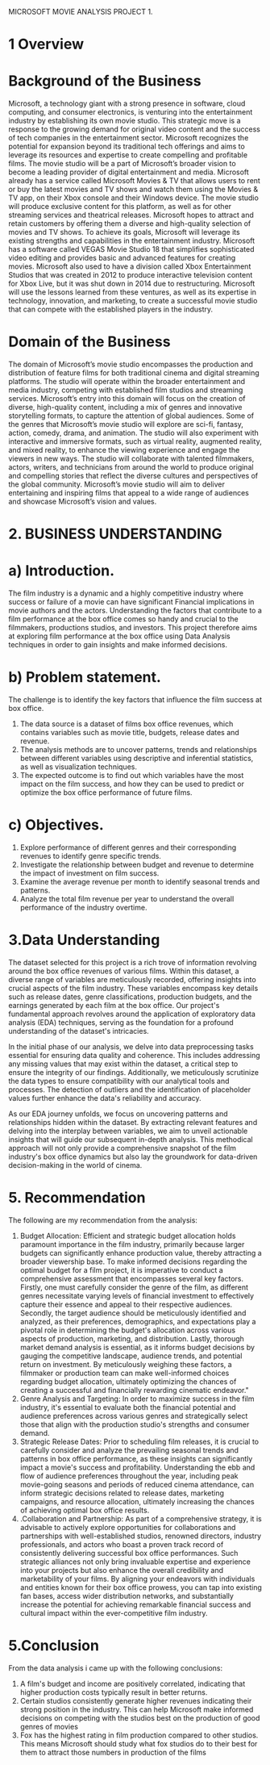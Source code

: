 MICROSOFT MOVIE ANALYSIS  PROJECT 1.

# 1 Overview
# Background of the Business
Microsoft, a technology giant with a strong presence in software, cloud computing, and consumer electronics, is venturing into the entertainment industry by establishing its own movie studio. This strategic move is a response to the growing demand for original video content and the success of tech companies in the entertainment sector. Microsoft recognizes the potential for expansion beyond its traditional tech offerings and aims to leverage its resources and expertise to create compelling and profitable films.
The movie studio will be a part of Microsoft’s broader vision to become a leading provider of digital entertainment and media. Microsoft already has a service called Microsoft Movies & TV that allows users to rent or buy the latest movies and TV shows and watch them using the Movies & TV app, on their Xbox console and their Windows device. The movie studio will produce exclusive content for this platform, as well as for other streaming services and theatrical releases. Microsoft hopes to attract and retain customers by offering them a diverse and high-quality selection of movies and TV shows.
To achieve its goals, Microsoft will leverage its existing strengths and capabilities in the entertainment industry. Microsoft has a software called VEGAS Movie Studio 18 that simplifies sophisticated video editing and provides basic and advanced features for creating movies. Microsoft also used to have a division called Xbox Entertainment Studios that was created in 2012 to produce interactive television content for Xbox Live, but it was shut down in 2014 due to restructuring. Microsoft will use the lessons learned from these ventures, as well as its expertise in technology, innovation, and marketing, to create a successful movie studio that can compete with the established players in the industry.


# Domain of the Business
The domain of Microsoft’s movie studio encompasses the production and distribution of feature films for both traditional cinema and digital streaming platforms. The studio will operate within the broader entertainment and media industry, competing with established film studios and streaming services. Microsoft’s entry into this domain will focus on the creation of diverse, high-quality content, including a mix of genres and innovative storytelling formats, to capture the attention of global audiences.
Some of the genres that Microsoft’s movie studio will explore are sci-fi, fantasy, action, comedy, drama, and animation. The studio will also experiment with interactive and immersive formats, such as virtual reality, augmented reality, and mixed reality, to enhance the viewing experience and engage the viewers in new ways. The studio will collaborate with talented filmmakers, actors, writers, and technicians from around the world to produce original and compelling stories that reflect the diverse cultures and perspectives of the global community. Microsoft’s movie studio will aim to deliver entertaining and inspiring films that appeal to a wide range of audiences and showcase Microsoft’s vision and values.
# 2. BUSINESS UNDERSTANDING
  # a) Introduction.
 The film industry is a dynamic and a highly competitive industry where success or failure of a movie can have significant
Financial implications in movie authors and the actors. Understanding the factors that contribute to a film performance at
the box office comes so handy and crucial to the filmmakers, productions studios, and investors. This project therefore aims
at exploring film performance at the box office using Data Analysis techniques in order to gain insights and make informed decisions.

# b) Problem statement.
The challenge is to identify the key factors that influence the film success at box office.
1.	The data source is a dataset of films box office revenues, which contains variables such as movie title, budgets, release dates and revenue.
2.	The analysis methods are to uncover patterns, trends and relationships between different variables using descriptive and inferential statistics, as well as visualization techniques.
3.	The expected outcome is to find out which variables have the most impact on the film success, and how they can be used to predict or optimize the box office performance of future films.

 # c) Objectives.

1.	Explore performance of different genres and their corresponding revenues to identify    genre specific trends.
2.	Investigate the relationship between budget and revenue to determine the impact of     investment on film success.
3.	Examine the average revenue per month to identify seasonal trends and patterns.
4.	Analyze the total film revenue per year to understand the overall performance of the industry overtime.


# 3.Data Understanding

The dataset selected for this project is a rich trove of information revolving around the box office revenues of various films. Within this dataset, a diverse range of variables are meticulously recorded, offering insights into crucial aspects of the film industry. These variables encompass key details such as release dates, genre classifications, production budgets, and the earnings generated by each film at the box office. Our project's fundamental approach revolves around the application of exploratory data analysis (EDA) techniques, serving as the foundation for a profound understanding of the dataset's intricacies.

In the initial phase of our analysis, we delve into data preprocessing tasks essential for ensuring data quality and coherence. This includes addressing any missing values that may exist within the dataset, a critical step to ensure the integrity of our findings. Additionally, we meticulously scrutinize the data types to ensure compatibility with our analytical tools and processes. The detection of outliers and the identification of placeholder values further enhance the data's reliability and accuracy.

As our EDA journey unfolds, we focus on uncovering patterns and relationships hidden within the dataset. By extracting relevant features and delving into the interplay between variables, we aim to unveil actionable insights that will guide our subsequent in-depth analysis. This methodical approach will not only provide a comprehensive snapshot of the film industry's box office dynamics but also lay the groundwork for data-driven decision-making in the world of cinema.


# 5.	Recommendation

 The following are my recommendation from the analysis:
1.	Budget Allocation: Efficient and strategic budget allocation holds paramount importance in the film industry, primarily because larger budgets can significantly enhance production value, thereby attracting a broader viewership base. To make informed decisions regarding the optimal budget for a film project, it is imperative to conduct a comprehensive assessment that encompasses several key factors. Firstly, one must carefully consider the genre of the film, as different genres necessitate varying levels of financial investment to effectively capture their essence and appeal to their respective audiences. Secondly, the target audience should be meticulously identified and analyzed, as their preferences, demographics, and expectations play a pivotal role in determining the budget's allocation across various aspects of production, marketing, and distribution. Lastly, thorough market demand analysis is essential, as it informs budget decisions by gauging the competitive landscape, audience trends, and potential return on investment. By meticulously weighing these factors, a filmmaker or production team can make well-informed choices regarding budget allocation, ultimately optimizing the chances of creating a successful and financially rewarding cinematic endeavor."
2.	Genre Analysis and Targeting: In order to maximize success in the film industry, it's essential to evaluate both the financial potential and audience preferences across various genres and strategically select those that align with the production studio's strengths and consumer demand.
3.	Strategic Release Dates: Prior to scheduling film releases, it is crucial to carefully consider and analyze the prevailing seasonal trends and patterns in box office performance, as these insights can significantly impact a movie's success and profitability. Understanding the ebb and flow of audience preferences throughout the year, including peak movie-going seasons and periods of reduced cinema attendance, can inform strategic decisions related to release dates, marketing campaigns, and resource allocation, ultimately increasing the chances of achieving optimal box office results.
4.	.Collaboration and Partnership: As part of a comprehensive strategy, it is advisable to actively explore opportunities for collaborations and partnerships with well-established studios, renowned directors, industry professionals, and actors who boast a proven track record of consistently delivering successful box office performances. Such strategic alliances not only bring invaluable expertise and experience into your projects but also enhance the overall credibility and marketability of your films. By aligning your endeavors with individuals and entities known for their box office prowess, you can tap into existing fan bases, access wider distribution networks, and substantially increase the potential for achieving remarkable financial success and cultural impact within the ever-competitive film industry.


# 5.Conclusion
From the data analysis i came up with the following conclusions:
1.	A film's budget and income are positively correlated, indicating that higher production costs typically result in better returns.
2.	Certain studios consistently generate higher revenues indicating their strong position in the industry. This can help Microsoft make informed decisions on competing with the studios best on the production of good genres of movies
3.	Fox has the highest rating in film production compared to other studios. This means Microsoft should study what fox studios do to their best for them to attract those numbers in production of the films



